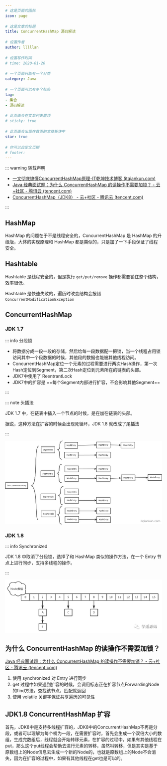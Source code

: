 ```yaml
---
# 这是页面的图标
icon: page

# 这是文章的标题
title: ConcurrentHashMap 源码解读

# 设置作者
author: lllllan

# 设置写作时间
# time: 2020-01-20

# 一个页面只能有一个分类
category: Java

# 一个页面可以有多个标签
tag:
- 集合
- 源码解读

# 此页面会在文章列表置顶
# sticky: true

# 此页面会出现在首页的文章板块中
star: true

# 你可以自定义页脚
# footer: 
---
```




::: warning 转载声明

- [一文彻底搞懂ConcurrentHashMap原理-IT乾坤技术博客 (itqiankun.com)](https://www.itqiankun.com/article/concurrenthashmap-principle)
- [Java 经典面试题：为什么 ConcurrentHashMap 的读操作不需要加锁？ - 云+社区 - 腾讯云 (tencent.com)](https://cloud.tencent.com/developer/article/1461980)
- [ConcurrentHashMap（JDK8） - 云+社区 - 腾讯云 (tencent.com)](https://cloud.tencent.com/developer/article/1873182)

:::



## HashMap

HashMap 的问题在于不是线程安全的，ConcurrentHashMap 是 HashMap 的升级版，大体的实现原理和 HashMap 都是类似的，只是加了一下手段保证了线程安全。



## Hashtable

Hashtable 是线程安全的，但是执行 `get/put/remove` 操作都需要锁住整个结构，效率很低。

Hashtable 是快速失败的，遍历时改变结构会报错 `ConcurrentModificationException`



## ConcurrentHashMap



### JDK 1.7



::: info 分段锁

- 将数据分成一段一段的存储，然后给每一段数据配一把锁，当一个线程占用锁访问其中一个段数据的时候，其他段的数据也能被其他线程访问。
- ConcurrentHashMap定位一个元素的过程需要进行两次Hash操作，第一次Hash定位到Segment，第二次Hash定位到元素所在的链表的头部。
- JDK7中使用了 ReentrantLock
-  JDK7中的扩容是 ==每个Segment内部进行扩容，不会影响其他Segment==

:::



::: note 头插法

JDK 1.7 中，在链表中插入一个节点的时候，是在加在链表的头部。

据说，这种方法在扩容的时候会出现死循环，JDK 1.8 就改成了尾插法

:::







![concurrenthashmap-principle](README.assets/1587000999.png)



### JDK 1.8



::: info Synchronized

JDK 1.8 中取消了分段锁，选择了和 HashMap 类似的操作方法，在一个 Entry 节点上进行同步，支持多线程的操作。

:::



![img](README.assets/1620.png)



## 为什么 ConcurrentHashMap 的读操作不需要加锁？

[Java 经典面试题：为什么 ConcurrentHashMap 的读操作不需要加锁？ - 云+社区 - 腾讯云 (tencent.com)](https://cloud.tencent.com/developer/article/1461980)



1. 使用 synchronized 对 Entry 进行同步
2. get 过程中如果遇到扩容的时候，会调用标志正在扩容节点ForwardingNode的find方法，查找该节点，匹配就返回
3. 使用 volatile 关键字保证共享遍历的可见性



## JDK1.8 ConcurrentHashMap 扩容

首先，JDK8中是支持多线程扩容的，JDK8中的ConcurrentHashMap不再是分段，或者可以理解为每个桶为一段，在需要扩容时，首先会生成一个双倍大小的数组，生成完数组后，线程就会开始转移元素，在扩容的过程中，如果有其他线程在put，那么这个put线程会帮助去进行元素的转移，虽然叫转移，但是其实是基于原数组上的Node信息去生成一个新的Node的，也就是原数组上的Node不会消失，因为在扩容的过程中，如果有其他线程在get也是可以的。
